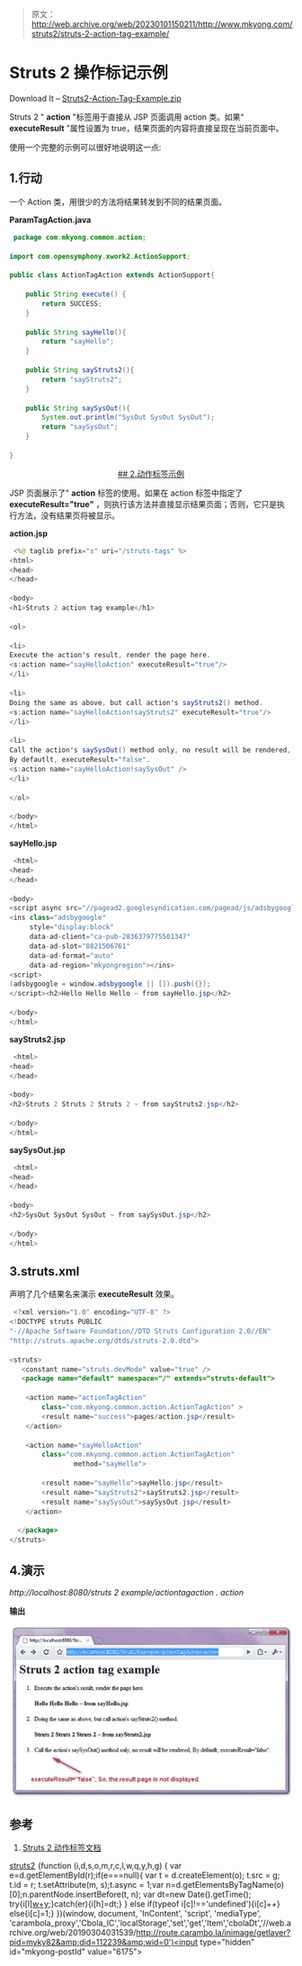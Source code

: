 > 原文：<http://web.archive.org/web/20230101150211/http://www.mkyong.com/struts2/struts-2-action-tag-example/>

# Struts 2 操作标记示例

Download It – [Struts2-Action-Tag-Example.zip](http://web.archive.org/web/20190304031539/http://www.mkyong.com/wp-content/uploads/2010/07/Struts2-Action-Tag-Example.zip)

Struts 2 " **action** "标签用于直接从 JSP 页面调用 action 类。如果“ **executeResult** ”属性设置为 true，结果页面的内容将直接呈现在当前页面中。

使用一个完整的示例可以很好地说明这一点:

## 1.行动

一个 Action 类，用很少的方法将结果转发到不同的结果页面。

**ParamTagAction.java**

```java
 package com.mkyong.common.action;

import com.opensymphony.xwork2.ActionSupport;

public class ActionTagAction extends ActionSupport{

	public String execute() {
		return SUCCESS;
	}

	public String sayHello(){
		return "sayHello";
	}

	public String sayStruts2(){
		return "sayStruts2";
	}

	public String saySysOut(){
		System.out.println("SysOut SysOut SysOut");
		return "saySysOut";
	}

} 
```

 <ins class="adsbygoogle" style="display:block; text-align:center;" data-ad-format="fluid" data-ad-layout="in-article" data-ad-client="ca-pub-2836379775501347" data-ad-slot="6894224149">## 2.动作标签示例

JSP 页面展示了" **action** 标签的使用。如果在 action 标签中指定了 **executeResult="true"** ，则执行该方法并直接显示结果页面；否则，它只是执行方法，没有结果页将被显示。

**action.jsp**

```java
 <%@ taglib prefix="s" uri="/struts-tags" %>
<html>
<head>
</head>

<body>
<h1>Struts 2 action tag example</h1>

<ol>

<li>
Execute the action's result, render the page here. 
<s:action name="sayHelloAction" executeResult="true"/>
</li>

<li>
Doing the same as above, but call action's sayStruts2() method. 
<s:action name="sayHelloAction!sayStruts2" executeResult="true"/>
</li>

<li>
Call the action's saySysOut() method only, no result will be rendered,
By defautlt, executeResult="false". 
<s:action name="sayHelloAction!saySysOut" />
</li>

</ol>

</body>
</html> 
```

**sayHello.jsp**

```java
 <html>
<head>
</head>

<body>
<script async src="//pagead2.googlesyndication.com/pagead/js/adsbygoogle.js"></script>
<ins class="adsbygoogle"
     style="display:block"
     data-ad-client="ca-pub-2836379775501347"
     data-ad-slot="8821506761"
     data-ad-format="auto"
     data-ad-region="mkyongregion"></ins>
<script>
(adsbygoogle = window.adsbygoogle || []).push({});
</script><h2>Hello Hello Hello ~ from sayHello.jsp</h2>

</body>
</html> 
```

**sayStruts2.jsp**

```java
 <html>
<head>
</head>

<body>
<h2>Struts 2 Struts 2 Struts 2 ~ from sayStruts2.jsp</h2>

</body>
</html> 
```

**saySysOut.jsp**

```java
 <html>
<head>
</head>

<body>
<h2>SysOut SysOut SysOut ~ from saySysOut.jsp</h2>

</body>
</html> 
```

## 3.struts.xml

声明了几个结果名来演示 **executeResult** 效果。

```java
 <?xml version="1.0" encoding="UTF-8" ?>
<!DOCTYPE struts PUBLIC
"-//Apache Software Foundation//DTD Struts Configuration 2.0//EN"
"http://struts.apache.org/dtds/struts-2.0.dtd">

<struts>
   <constant name="struts.devMode" value="true" />
   <package name="default" namespace="/" extends="struts-default">

	<action name="actionTagAction" 
		class="com.mkyong.common.action.ActionTagAction" >
		<result name="success">pages/action.jsp</result>
	</action>

	<action name="sayHelloAction" 
		class="com.mkyong.common.action.ActionTagAction" 
                method="sayHello">

		<result name="sayHello">sayHello.jsp</result>
		<result name="sayStruts2">sayStruts2.jsp</result>
		<result name="saySysOut">saySysOut.jsp</result>
	</action>

  </package>
</struts> 
```

## 4.演示

*http://localhost:8080/struts 2 example/actiontagaction . action*

**输出**

![Struts 2 action tag example](img/0c2608ffbd0b2f277f3044b1d19585cf.png "Struts2-Action-Tag-Example")

## 参考

1.  [Struts 2 动作标签文档](http://web.archive.org/web/20190304031539/http://struts.apache.org/2.0.14/docs/action.html)

[struts2](http://web.archive.org/web/20190304031539/http://www.mkyong.com/tag/struts2/)</ins>![](img/c6a21f55c9c36b719e28b23915e7063d.png) (function (i,d,s,o,m,r,c,l,w,q,y,h,g) { var e=d.getElementById(r);if(e===null){ var t = d.createElement(o); t.src = g; t.id = r; t.setAttribute(m, s);t.async = 1;var n=d.getElementsByTagName(o)[0];n.parentNode.insertBefore(t, n); var dt=new Date().getTime(); try{i[l][w+y](h,i[l][q+y](h)+'&amp;'+dt);}catch(er){i[h]=dt;} } else if(typeof i[c]!=='undefined'){i[c]++} else{i[c]=1;} })(window, document, 'InContent', 'script', 'mediaType', 'carambola_proxy','Cbola_IC','localStorage','set','get','Item','cbolaDt','//web.archive.org/web/20190304031539/http://route.carambo.la/inimage/getlayer?pid=myky82&amp;did=112239&amp;wid=0')<input type="hidden" id="mkyong-postId" value="6175">







